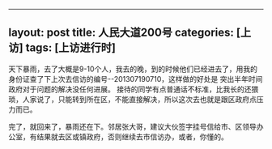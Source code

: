
---
layout: post
title: 人民大道200号
categories: [上访]
tags: [上访进行时]
---

天下暴雨，去了大概是9-10个人，我去的晚，到的时候他们已经进去了，用我的身份证查了下上次去信访的编号--201307190710，这样做的好处是
突出半年时间政府对于问题的解决没任何进展。
接待的同学有点普通话不标准，比我长的还猥琐，人家说了，只能转到所在区，不能直接解决，所以这次去也就是跟区政府点压力而已。

完了，就回来了，暴雨还在下。邻居张大哥，建议大伙签字挂号信给市、区领导办公室，有结果就去区或镇政府，否则继续去市信访办，或者，你懂的。

